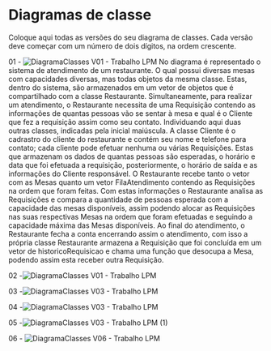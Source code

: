 # Diagramas de classe
Coloque aqui todas as versões do seu diagrama de classes. Cada versão deve começar com um número de dois dígitos, na ordem crescente.

01 - ![DiagramaClasses V01 - Trabalho LPM](https://github.com/DisciplinasProgramacao/lpm-projeto2024-1-joaoo/assets/143658544/fd3e041a-6138-4223-bc88-16f1499f1baf)
No diagrama é representado o sistema de atendimento de um restaurante. O qual possui diversas mesas com capacidades diversas, mas todas objetos da mesma classe. Estas, dentro do sistema, são armazenados em um vetor de objetos que é compartilhado com a classe Restaurante. 
Simultaneamente, para realizar um atendimento, o Restaurante necessita de uma Requisição contendo as informações de quantas pessoas vão se sentar à mesa e qual é o Cliente que fez a requisição assim como seu contato. Individuando aqui duas outras classes, indicadas pela inicial maiúscula. 
A classe Cliente é o cadrastro do cliente do restaurante e contém seu nome e telefone para contato; cada cliente pode efetuar nenhuma ou várias Requisições. Estas que armazenam os dados de quantas pessoas são esperadas, o horário e data que foi efetuada a requisição, posteriormente, o horário de saída e as informações do Cliente responsável.
O Restaurante recebe tanto o vetor com as Mesas quanto um vetor FilaAtendimento contendo as Requisições na ordem que foram feitas. Com estas informações o Restaurante analisa as Requisições e compara a quantidade de pessoas esperada com a capacidade das mesas disponíveis, assim podendo alocar as Requisições nas suas respectivas Mesas na ordem que foram efetuadas e seguindo a capacidade máxima das Mesas disponíveis.
Ao final do atendimento, o Restaurante fecha a conta encerrando assim o atendimento, com isso a própria classe Restaurante armazena a Requisição que foi concluída em um vetor de historicoRequisicao e chama uma função que desocupa a Mesa, podendo assim esta receber outra Requisição.

02 -![DiagramaClasses V01 - Trabalho LPM](https://github.com/DisciplinasProgramacao/lpm-projeto2024-1-javaquinho/assets/136115980/58bc95ce-deca-48d1-835b-d7676909a580)

03 -![DiagramaClasses V03 - Trabalho LPM](https://github.com/DisciplinasProgramacao/lpm-projeto2024-1-javaquinho/assets/136115980/83b8c5ae-baa7-4b3f-9769-3995dd32eb10)

04 -![DiagramaClasses V03 - Trabalho LPM](https://github.com/DisciplinasProgramacao/lpm-projeto2024-1-javaquinho/assets/136115980/99bfdbca-720c-4697-95ea-fd86dd1384ab)

05 -![DiagramaClasses V03 - Trabalho LPM (1)](https://github.com/DisciplinasProgramacao/lpm-projeto2024-1-javaquinho/assets/136115980/9e1787d5-00ec-481e-864f-49a25f4b39ea)

06 - ![DiagramaClasses V06 - Trabalho LPM](https://imgur.com/a/ZtbkIzV)

